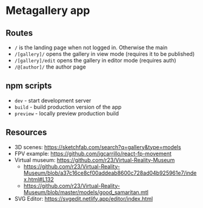 # Metagallery app

## Routes

- `/` is the landing page when not logged in. Otherwise the main
- `/[gallery]/` opens the gallery in view mode (requires it to be published)
- `/[gallery]/edit` opens the gallery in editor mode (requires auth)
- `/@[author]/` the author page

## npm scripts

- `dev` - start development server
- `build` - build production version of the app
- `preview` - locally preview production build

## Resources

- 3D scenes: <https://sketchfab.com/search?q=gallery&type=models>
- FPV example: <https://github.com/jgcarrillo/react-fp-movement>
- Virtual museum: <https://github.com/r23/Virtual-Reality-Museum>
  - <https://github.com/r23/Virtual-Reality-Museum/blob/a37c16ce8cf00addeab8600c728ad04b925961e7/index.html#L132>
  - <https://github.com/r23/Virtual-Reality-Museum/blob/master/models/good_samaritan.mtl>
- SVG Editor: <https://svgedit.netlify.app/editor/index.html>
